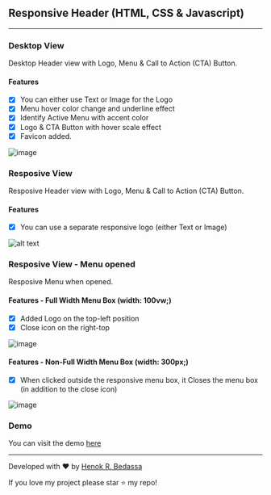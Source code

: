 ## Responsive Header (HTML, CSS & Javascript)

---

### Desktop View

Desktop Header view with Logo, Menu & Call to Action (CTA) Button.

#### Features

- [x] You can either use Text or Image for the Logo
- [x] Menu hover color change and underline effect
- [x] Identify Active Menu with accent color
- [x] Logo & CTA Button with hover scale effect
- [x] Favicon added.

![image](https://heny.dev/projects/responsive-header/assets/images/Header-Desktop.png)

### Resposive View

Resposive Header view with Logo, Menu & Call to Action (CTA) Button.

#### Features

- [x] You can use a separate responsive logo (either Text or Image)

![alt text](https://heny.dev/projects/responsive-header/assets/images/Header-Responsive.png)

### Resposive View - Menu opened

Resposive Menu when opened.

#### Features - Full Width Menu Box (width: 100vw;)

- [x] Added Logo on the top-left position
- [x] Close icon on the right-top

![image](https://heny.dev/projects/responsive-header/assets/images/Header-Responsive-Menu-Opened.png)

#### Features - Non-Full Width Menu Box (width: 300px;)

- [x] When clicked outside the responsive menu box, it Closes the menu box (in addition to the close icon)

![image](https://heny.dev/projects/responsive-header/assets/images/Header-Responsive-Menu-Opened-non-full-width.png)

### Demo

You can visit the demo [here](https://heny.dev/projects/responsive-header/)

---

Developed with ❤️ by [Henok R. Bedassa](https://heny.dev)

If you love my project please star ⭐️ my repo!
